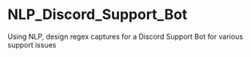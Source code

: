 # NLP_Discord_Support_Bot
Using NLP, design regex captures for a Discord Support Bot for various support issues
